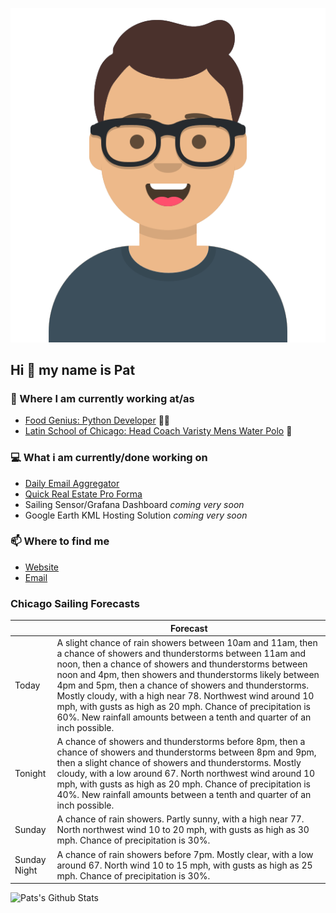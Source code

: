 [![Social banner for p-j-falconer](https://raw.githubusercontent.com/P-J-FALCONER/P-J-FALCONER/master/assets/avataaars.svg)](https://patfalconer.com/)
## Hi :wave: my name is Pat

### 💼 Where I am currently working at/as
- [Food Genius: Python Developer](https://getfoodgenius.com/) 🍔🐍
- [Latin School of Chicago: Head Coach Varisty Mens Water Polo](https://www.latinschool.org/) 🤽


### 💻 What i am currently/done working on
 - [Daily Email Aggregator](https://github.com/P-J-FALCONER/dott_daily_mail)
 - [Quick Real Estate Pro Forma](https://github.com/P-J-FALCONER/henry)
 - Sailing Sensor/Grafana Dashboard *coming very soon*
 - Google Earth KML Hosting Solution *coming very soon*

### 📫 Where to find me
 - [Website](https://patfalconer.com/)
 - [Email](mailto:patrick.j.falconer@gmail.com)


### Chicago Sailing Forecasts
|   | Forecast  |
|---|---|
| Today | A slight chance of rain showers between 10am and 11am, then a chance of showers and thunderstorms between 11am and noon, then a chance of showers and thunderstorms between noon and 4pm, then showers and thunderstorms likely between 4pm and 5pm, then a chance of showers and thunderstorms. Mostly cloudy, with a high near 78. Northwest wind around 10 mph, with gusts as high as 20 mph. Chance of precipitation is 60%. New rainfall amounts between a tenth and quarter of an inch possible. |
| Tonight | A chance of showers and thunderstorms before 8pm, then a chance of showers and thunderstorms between 8pm and 9pm, then a slight chance of showers and thunderstorms. Mostly cloudy, with a low around 67. North northwest wind around 10 mph, with gusts as high as 20 mph. Chance of precipitation is 40%. New rainfall amounts between a tenth and quarter of an inch possible. |
| Sunday | A chance of rain showers. Partly sunny, with a high near 77. North northwest wind 10 to 20 mph, with gusts as high as 30 mph. Chance of precipitation is 30%. |
| Sunday Night | A chance of rain showers before 7pm. Mostly clear, with a low around 67. North wind 10 to 15 mph, with gusts as high as 25 mph. Chance of precipitation is 30%. |

![Pats's Github Stats](https://github-readme-stats.vercel.app/api?username=p-j-falconer&show_icons=true&theme=radical)
